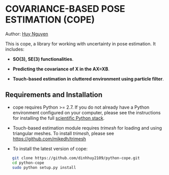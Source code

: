 COVARIANCE-BASED POSE ESTIMATION (COPE)
====================================

Author: [Huy Nguyen](https://sites.google.com/view/huy-nguyen/home)

This is cope, a library for working with uncertainty in pose estimation. It includes:

- **SO(3), SE(3) functionalities**.

- **Predicting the covariance of X in the AX=XB**.

- **Touch-based estimation in cluttered environment using particle filter**.

Requirements and Installation
-----------------------------

- cope requires Python >= 2.7. If you do not already have a Python environment configured on your computer, please see the instructions for installing the full [scientific Python stack](https://scipy.org/install.html).

- Touch-based estimation module requires *trimesh* for loading and using triangular meshes. To install *trimesh*, please see https://github.com/mikedh/trimesh

- To install the latest version of cope:
```bash    
   git clone https://github.com/dinhhuy2109/python-cope.git
   cd python-cope
   sudo python setup.py install
